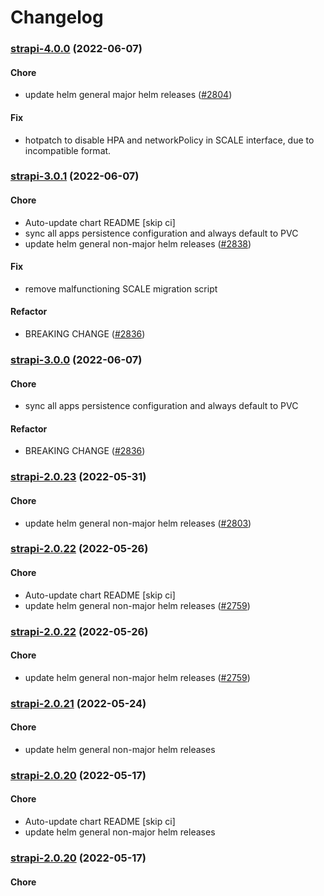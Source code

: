 # Changelog<br>


<a name="strapi-4.0.0"></a>
### [strapi-4.0.0](https://github.com/truecharts/apps/compare/strapi-3.0.1...strapi-4.0.0) (2022-06-07)

#### Chore

* update helm general major helm releases ([#2804](https://github.com/truecharts/apps/issues/2804))

#### Fix

* hotpatch to disable HPA and networkPolicy in SCALE interface, due to incompatible format.



<a name="strapi-3.0.1"></a>
### [strapi-3.0.1](https://github.com/truecharts/apps/compare/strapi-2.0.23...strapi-3.0.1) (2022-06-07)

#### Chore

* Auto-update chart README [skip ci]
* sync all apps persistence configuration and always default to PVC
* update helm general non-major helm releases ([#2838](https://github.com/truecharts/apps/issues/2838))

#### Fix

* remove malfunctioning SCALE migration script

#### Refactor

* BREAKING CHANGE ([#2836](https://github.com/truecharts/apps/issues/2836))



<a name="strapi-3.0.0"></a>
### [strapi-3.0.0](https://github.com/truecharts/apps/compare/strapi-2.0.23...strapi-3.0.0) (2022-06-07)

#### Chore

* sync all apps persistence configuration and always default to PVC

#### Refactor

* BREAKING CHANGE ([#2836](https://github.com/truecharts/apps/issues/2836))



<a name="strapi-2.0.23"></a>
### [strapi-2.0.23](https://github.com/truecharts/apps/compare/strapi-2.0.22...strapi-2.0.23) (2022-05-31)

#### Chore

* update helm general non-major helm releases ([#2803](https://github.com/truecharts/apps/issues/2803))



<a name="strapi-2.0.22"></a>
### [strapi-2.0.22](https://github.com/truecharts/apps/compare/strapi-2.0.21...strapi-2.0.22) (2022-05-26)

#### Chore

* Auto-update chart README [skip ci]
* update helm general non-major helm releases ([#2759](https://github.com/truecharts/apps/issues/2759))



<a name="strapi-2.0.22"></a>
### [strapi-2.0.22](https://github.com/truecharts/apps/compare/strapi-2.0.21...strapi-2.0.22) (2022-05-26)

#### Chore

* update helm general non-major helm releases ([#2759](https://github.com/truecharts/apps/issues/2759))



<a name="strapi-2.0.21"></a>
### [strapi-2.0.21](https://github.com/truecharts/apps/compare/strapi-2.0.20...strapi-2.0.21) (2022-05-24)

#### Chore

* update helm general non-major helm releases



<a name="strapi-2.0.20"></a>
### [strapi-2.0.20](https://github.com/truecharts/apps/compare/strapi-2.0.19...strapi-2.0.20) (2022-05-17)

#### Chore

* Auto-update chart README [skip ci]
* update helm general non-major helm releases



<a name="strapi-2.0.20"></a>
### [strapi-2.0.20](https://github.com/truecharts/apps/compare/strapi-2.0.19...strapi-2.0.20) (2022-05-17)

#### Chore
